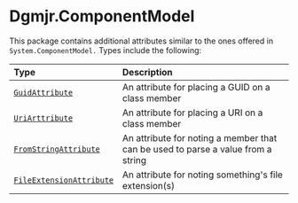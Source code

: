 # Dgmjr.ComponentModel

This package contains additional attributes similar to the ones offered in `System.ComponentModel.`  Types include the following:

| Type                                                                                                                                           | Description                                                                      |
| :----------------------------------------------------------------------------------------------------------------------------------------------- | :--------------------------------------------------------------------------------- |
| [`GuidAttribute`](https://github.com/justinwritescode/Types/blob/Use-Resources/src/Core/ComponentModel/GuidAttribute.cs)                   | An attribute for placing a GUID on a class member                                |
| [`UriArttribute`](https://github.com/justinwritescode/Types/blob/Use-Resources/src/Core/ComponentModel/UriAttribute.cs)                    | An attribute for placing a URI on a class member                                 |
| [`FromStringAttribute`](https://github.com/justinwritescode/Types/blob/Use-Resources/src/Core/ComponentModel/FromStringAttribute.cs)       | An attribute for noting a member that can be used to parse a value from a string |
| [`FileExtensionAttribute`](https://github.com/justinwritescode/Types/blob/Use-Resources/src/Core/ComponentModel/FileExtensionAttribute.cs) | An attribute for noting something's file extension(s)                            |
